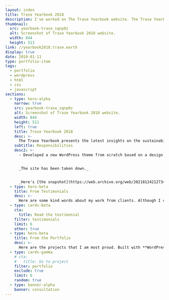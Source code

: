 ```yaml
---
layout: index
title: Trase Yearbook 2018
description: I've worked on The Trase Yearbook website. The Trase Yearbook presents the latest insights on the sustainability of global agricultural commodity supply chains.
thumbnail:
  src: yearbook-trase_sqnp0z
  alt: Screenshot of Trase Yearbook 2018 website.
  width: 844
  height: 511
link: //yearbook2018.trase.earth
display: true
date: 2010-01-11
type: portfolio-item
tags:
  - portfolio
  - wordpress
  - html
  - css
  - javascript
sections:
  - type: hero-alpha
    narrow: true
    src: yearbook-trase_sqnp0z
    alt: Screenshot of Trase Yearbook 2018 website.
    width: 844
    height: 511
    left: true
    title: Trase Yearbook 2018
    desc: >-
      The Trase Yearbook presents the latest insights on the sustainability of global agricultural commodity supply chains associated with tropical deforestation. The site runs on WordPress and Pantheon.
    subtitle: Responsibilities
    desc2: >-
      - Developed a new WordPress theme from scratch based on a design.


      _The site has been taken down._


      _Here's [the snapshot](https://web.archive.org/web/20210124212734/https://yearbook2018.trase.earth/) of the site._
  - type: hero-beta
    title: From Testimonials
    desc: >-
      Here are some kind words about my work from clients. Although I collaborated with clients from more than 10 countries, most of them came from **The United States**.
  - type: cards-beta
    cta:
      title: Read the testimonial
    filter: testimonials
    limit: 6
    other: true
  - type: hero-beta
    title: From the Portfolio
    desc: >-
      Here are the projects that I am most proud. Built with **WordPress**, **Shopify**, **Jekyll**, and **Hugo**, among others.
  - type: cards-gamma
    # cta:
    #   title: Go to project
    filter: portfolio
    exclude: true
    limit: 6
    random: true
  - type: banner-alpha
    banner: consultation
---
```

